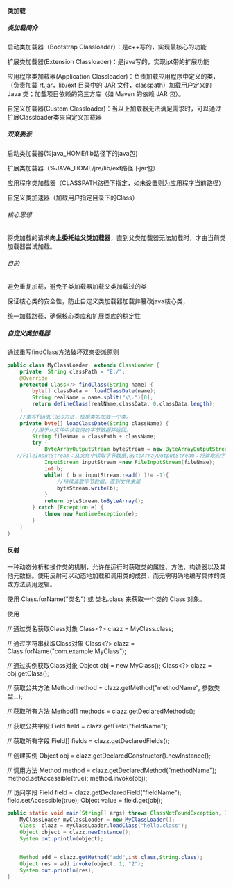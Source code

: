 #### 类加载

##### 类加载简介

启动类加载器（Bootstrap Classloader）：是c++写的，实现最核心的功能

扩展类加载器(Extension Classloader)：是java写的，实现jpt带的扩展功能

应用程序类加载器(Application Classloader)：负责加载应用程序中定义的类，（负责加载   rt.jar，lib/ext 目录中的 JAR 文件，classpath）加载用户定义的 Java 类；加载项目依赖的第三方库（如 Maven 的依赖 JAR 包）。

自定义加载器(Custom Classloader)：当以上加载器无法满足需求时，可以通过扩展Classloader类来自定义加载器

##### 双亲委派

启动类加载器(%java_HOME/lib路径下的java包)

扩展类加载器（%JAVA_HOME/jre/lib/ext路径下jar包）

应用程序类加载器（CLASSPATH路径下指定，如未设置则为应用程序当前路径）

自定义类加速器（加载用户指定目录下的Class） 

###### 核心思想

将类加载的请求**向上委托给父类加载器**，直到父类加载器无法加载时，才由当前类加载器尝试加载。

###### 目的

避免重复加载，避免子类加载器加载父类加载过的类

保证核心类的安全性，防止自定义类加载器加载并篡改java核心类，

统一加载路径，确保核心类库和扩展类库的稳定性

##### 自定义类加载器

通过重写findClass方法破坏双亲委派原则

```java
public class MyClassLoader  extends ClassLoader {
    private  String classPath = "E:/";
    @Override
    protected Class<?> findClass(String name) {
        byte[] classData =  loadClassDate(name);
        String realName = name.split("\\.")[0];
        return defineClass(realName,classData, 0,classData.length);
    }
    //重写findClass方法，根据类名加载一个类。
    private byte[] loadClassDate(String className) {
        //用于从文件中读取类的字节数据并返回。
        String fileNmae = classPath + className;
        try {
            ByteArrayOutputStream byteStream = new ByteArrayOutputStream();
   //FileInputStream：从文件中读取字节数据,ByteArrayOutputStream：将读取的字节数据存储到内存中。
            InputStream inputStream =new FileInputStream(fileNmae);
            int b;
            while( ( b = inputStream.read() )!= -1){
                //持续读取字节数据，直到文件末尾
                byteStream.write(b);
            }
            return byteStream.toByteArray();
        } catch (Exception e) {
            throw new RuntimeException(e);
        }
    }
}

```

#### 反射

一种动态分析和操作类的机制，允许在运行时获取类的属性、方法、构造器以及其他元数据。使用反射可以动态地加载和调用类的成员，而无需明确地编写具体的类或方法调用逻辑。

使用 Class.forName("类名") 或 类名.class 来获取一个类的 Class 对象。

使用

// 通过类名获取Class对象
Class<?> clazz = MyClass.class;

// 通过字符串获取Class对象
Class<?> clazz = Class.forName("com.example.MyClass");

// 通过实例获取Class对象
Object obj = new MyClass();
Class<?> clazz = obj.getClass();

// 获取公共方法
Method method = clazz.getMethod("methodName", 参数类型...);

// 获取所有方法
Method[] methods = clazz.getDeclaredMethods();

// 获取公共字段
Field field = clazz.getField("fieldName");

// 获取所有字段
Field[] fields = clazz.getDeclaredFields();

// 创建实例
Object obj = clazz.getDeclaredConstructor().newInstance();

// 调用方法
Method method = clazz.getDeclaredMethod("methodName");
method.setAccessible(true);
method.invoke(obj);

// 访问字段
Field field = clazz.getDeclaredField("fieldName");
field.setAccessible(true);
Object value = field.get(obj);


```java
public static void main(String[] args) throws ClassNotFoundException, InstantiationException, IllegalAccessException, NoSuchMethodException, InvocationTargetException {
    MyClassLoader myClassLoader = new MyClassLoader();
    Class  clazz = myClassLoader.loadClass("hello.class");
    Object object = clazz.newInstance();
    System.out.println(object);


    Method add = clazz.getMethod("add",int.class,String.class);
    Object res = add.invoke(object, 1, "2");
    System.out.println(res);
}
```